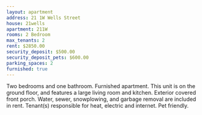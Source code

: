```yaml
---
layout: apartment
address: 21 1W Wells Street
house: 21wells
apartment: 211W
rooms: 2 Bedroom
max_tenants: 2
rent: $2850.00
security_deposit: $500.00
security_deposit_pets: $600.00
parking_spaces: 2
furnished: true
---
```


Two bedrooms and one bathroom. Furnished apartment. This unit is on the ground floor,
and features a large living room and kitchen. Exterior covered
front porch. Water, sewer, snowplowing, and garbage removal are included
in rent. Tenant(s) responsible for heat, electric and internet. Pet friendly.